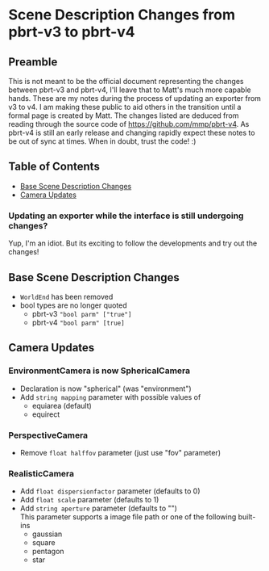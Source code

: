 # Scene Description Changes from pbrt-v3 to pbrt-v4

## Preamble
This is not meant to be the official document representing the changes between pbrt-v3 and pbrt-v4, I'll leave that to Matt's much more capable hands. These are my notes during the process of updating an exporter from v3 to v4. I am making these public to aid others in the transition until a formal page is created by Matt. The changes listed are deduced from reading through the source code of https://github.com/mmp/pbrt-v4. As pbrt-v4 is still an early release and changing rapidly expect these notes to be out of sync at times. When in doubt, trust the code! :)

## Table of Contents
* [Base Scene Description Changes](#base-scene-description-changes)
* [Camera Updates](#camera)


### Updating an exporter while the interface is still undergoing changes?
Yup, I'm an idiot. But its exciting to follow the developments and try out the changes!

## Base Scene Description Changes
* `WorldEnd` has been removed
* bool types are no longer quoted
  * pbrt-v3 `"bool parm" ["true"]`
  * pbrt-v4 `"bool parm" [true]`

<a name="camera"></a>
## Camera Updates
### EnvironmentCamera is now SphericalCamera
* Declaration is now "spherical" (was "environment")
* Add `string mapping` parameter with possible values of
  * equiarea (default)
  * equirect
### PerspectiveCamera
* Remove `float halffov` parameter (just use "fov" parameter)
### RealisticCamera
* Add `float dispersionfactor` parameter (defaults to 0)
* Add `float scale` parameter (defaults to 1)
* Add `string aperture` parameter (defaults to "")<br>
  This parameter supports a image file path or one of the following built-ins
  * gaussian
  * square
  * pentagon
  * star
